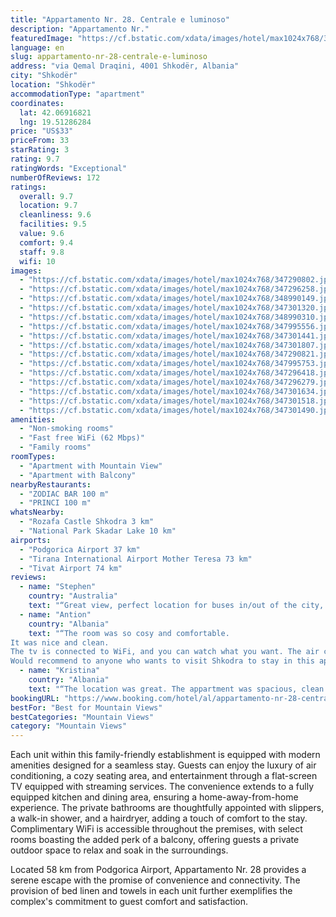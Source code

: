 ```yaml
---
title: "Appartamento Nr. 28. Centrale e luminoso"
description: "Appartamento Nr."
featuredImage: "https://cf.bstatic.com/xdata/images/hotel/max1024x768/347290802.jpg?k=65a815ab66d2347fa5fdf46b3de0378eaf0b39cfae1aebdc409240ab0edd1192&o=&hp=1"
language: en
slug: appartamento-nr-28-centrale-e-luminoso
address: "via Qemal Draqini, 4001 Shkodër, Albania"
city: "Shkodër"
location: "Shkodër"
accommodationType: "apartment"
coordinates:
  lat: 42.06916821
  lng: 19.51286284
price: "US$33"
priceFrom: 33
starRating: 3
rating: 9.7
ratingWords: "Exceptional"
numberOfReviews: 172
ratings:
  overall: 9.7
  location: 9.7
  cleanliness: 9.6
  facilities: 9.5
  value: 9.6
  comfort: 9.4
  staff: 9.8
  wifi: 10
images:
  - "https://cf.bstatic.com/xdata/images/hotel/max1024x768/347290802.jpg?k=65a815ab66d2347fa5fdf46b3de0378eaf0b39cfae1aebdc409240ab0edd1192&o=&hp=1"
  - "https://cf.bstatic.com/xdata/images/hotel/max1024x768/347296258.jpg?k=902306cb696b1e72476a4843ccc41240d5b0ec6a02b6a6f0012a53748258180e&o=&hp=1"
  - "https://cf.bstatic.com/xdata/images/hotel/max1024x768/348990149.jpg?k=9caf48b6e30950bbd723603ce572f933ad308ca2e13d9cfdead52fdac796e40f&o=&hp=1"
  - "https://cf.bstatic.com/xdata/images/hotel/max1024x768/347301320.jpg?k=d9457bd756d17006d2a3156dc1ba1daddce197ffe4987d66bc4dc2b97e8beb96&o=&hp=1"
  - "https://cf.bstatic.com/xdata/images/hotel/max1024x768/348990310.jpg?k=890cde0e403ae4796f7b29aa4ec5270b209a6efd51af3349bf830b49588b1543&o=&hp=1"
  - "https://cf.bstatic.com/xdata/images/hotel/max1024x768/347995556.jpg?k=c3f75c92f198d0fd03c56368a304444c5c6eb9dfd7e7bac9ad102b4b7687be09&o=&hp=1"
  - "https://cf.bstatic.com/xdata/images/hotel/max1024x768/347301441.jpg?k=bce5934ec974781cf0eb0bd6fe99e427c76f1cb9d9439a09ffe2d547beef9477&o=&hp=1"
  - "https://cf.bstatic.com/xdata/images/hotel/max1024x768/347301807.jpg?k=3f79192157bdc358788752a0d7108d3530ca007fa07cf8fdcbc3b8a67d0ec695&o=&hp=1"
  - "https://cf.bstatic.com/xdata/images/hotel/max1024x768/347290821.jpg?k=2ad82fdd929b10de1d27895d870610f24e54736d061ae2d38d30221151fad102&o=&hp=1"
  - "https://cf.bstatic.com/xdata/images/hotel/max1024x768/347995753.jpg?k=6bb13a420d9bbc60003cf99300dd60b9d10ccc763bbb572ca515900bd4e6641c&o=&hp=1"
  - "https://cf.bstatic.com/xdata/images/hotel/max1024x768/347296418.jpg?k=f1a91225da8d993392bf6455156469af0fb8a2f5bc5e782e54c067ed911d418e&o=&hp=1"
  - "https://cf.bstatic.com/xdata/images/hotel/max1024x768/347296279.jpg?k=73f20ff7b70746bb8ead6197c9e8f1b9d8bb0e22e742cbebfe66da27144ad66e&o=&hp=1"
  - "https://cf.bstatic.com/xdata/images/hotel/max1024x768/347301634.jpg?k=4649f50a389a805e2c331703607041fc4b0aab6dcc2e1c50514daee80ccac793&o=&hp=1"
  - "https://cf.bstatic.com/xdata/images/hotel/max1024x768/347301518.jpg?k=ccbec77a72f1991091bf41e3db596c987a8799dd4819966ae88397dbc977a0fc&o=&hp=1"
  - "https://cf.bstatic.com/xdata/images/hotel/max1024x768/347301490.jpg?k=3ae40505b4e5364c4727e1574755775032573f899e814568b0bc8ed9c00957c3&o=&hp=1"
amenities:
  - "Non-smoking rooms"
  - "Fast free WiFi (62 Mbps)"
  - "Family rooms"
roomTypes:
  - "Apartment with Mountain View"
  - "Apartment with Balcony"
nearbyRestaurants:
  - "ZODIAC BAR 100 m"
  - "PRINCI 100 m"
whatsNearby:
  - "Rozafa Castle Shkodra 3 km"
  - "National Park Skadar Lake 10 km"
airports:
  - "Podgorica Airport 37 km"
  - "Tirana International Airport Mother Teresa 73 km"
  - "Tivat Airport 74 km"
reviews:
  - name: "Stephen"
    country: "Australia"
    text: "“Great view, perfect location for buses in/out of the city, plenty of supermarkets, restaurants and bakerys nearby”"
  - name: "Antion"
    country: "Albania"
    text: "“The room was so cosy and comfortable.
It was nice and clean.
The tv is connected to WiFi, and you can watch what you want. The air conditioning works perfectly.
Would recommend to anyone who wants to visit Shkodra to stay in this apartment.”"
  - name: "Kristina"
    country: "Albania"
    text: "“The location was great. The appartment was spacious, clean and felt like home.”"
bookingURL: "https://www.booking.com/hotel/al/appartamento-nr-28-centrale-e-luminoso.en-gb.html?aid=8035640"
bestFor: "Best for Mountain Views"
bestCategories: "Mountain Views"
category: "Mountain Views"
---
```


Each unit within this family-friendly establishment is equipped with modern amenities designed for a seamless stay. Guests can enjoy the luxury of air conditioning, a cozy seating area, and entertainment through a flat-screen TV equipped with streaming services. The convenience extends to a fully equipped kitchen and dining area, ensuring a home-away-from-home experience. The private bathrooms are thoughtfully appointed with slippers, a walk-in shower, and a hairdryer, adding a touch of comfort to the stay. Complimentary WiFi is accessible throughout the premises, with select rooms boasting the added perk of a balcony, offering guests a private outdoor space to relax and soak in the surroundings.

Located 58 km from Podgorica Airport, Appartamento Nr. 28 provides a serene escape with the promise of convenience and connectivity. The provision of bed linen and towels in each unit further exemplifies the complex's commitment to guest comfort and satisfaction.